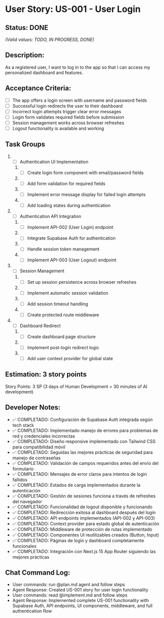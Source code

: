 # User Story: US-001 - User Login

## Status: DONE  
*(Valid values: TODO, IN PROGRESS, DONE)*

## Description:

As a registered user, I want to log in to the app so that I can access my personalized dashboard and features.

## Acceptance Criteria:

- [ ] The app offers a login screen with username and password fields
- [ ] Successful login redirects the user to their dashboard
- [ ] Incorrect login attempts trigger clear error messages
- [ ] Login form validates required fields before submission
- [ ] Session management works across browser refreshes
- [ ] Logout functionality is available and working

## Task Groups

1. - [ ] Authentication UI Implementation
   1. - [ ] Create login form component with email/password fields
   2. - [ ] Add form validation for required fields
   3. - [ ] Implement error message display for failed login attempts
   4. - [ ] Add loading states during authentication

2. - [ ] Authentication API Integration
   1. - [ ] Implement API-002 (User Login) endpoint
   2. - [ ] Integrate Supabase Auth for authentication
   3. - [ ] Handle session token management
   4. - [ ] Implement API-003 (User Logout) endpoint

3. - [ ] Session Management
   1. - [ ] Set up session persistence across browser refreshes
   2. - [ ] Implement automatic session validation
   3. - [ ] Add session timeout handling
   4. - [ ] Create protected route middleware

4. - [ ] Dashboard Redirect
   1. - [ ] Create dashboard page structure
   2. - [ ] Implement post-login redirect logic
   3. - [ ] Add user context provider for global state

## Estimation: 3 story points

Story Points: 3 SP (3 days of Human Development = 30 minutes of AI development)

## Developer Notes:

- ✅ COMPLETADO: Configuración de Supabase Auth integrada según tech stack
- ✅ COMPLETADO: Implementado manejo de errores para problemas de red y credenciales incorrectas
- ✅ COMPLETADO: Diseño responsive implementado con Tailwind CSS para compatibilidad móvil
- ✅ COMPLETADO: Seguidas las mejores prácticas de seguridad para manejo de contraseñas
- ✅ COMPLETADO: Validación de campos requeridos antes del envío del formulario
- ✅ COMPLETADO: Mensajes de error claros para intentos de login fallidos
- ✅ COMPLETADO: Estados de carga implementados durante la autenticación
- ✅ COMPLETADO: Gestión de sesiones funciona a través de refreshes del navegador
- ✅ COMPLETADO: Funcionalidad de logout disponible y funcionando
- ✅ COMPLETADO: Redirección exitosa al dashboard después del login
- ✅ COMPLETADO: API endpoints implementados (API-002 y API-003)
- ✅ COMPLETADO: Context provider para estado global de autenticación
- ✅ COMPLETADO: Middleware de protección de rutas implementado
- ✅ COMPLETADO: Componentes UI reutilizables creados (Button, Input)
- ✅ COMPLETADO: Páginas de login y dashboard completamente funcionales
- ✅ COMPLETADO: Integración con Next.js 15 App Router siguiendo las mejores prácticas

## Chat Command Log:

- User commands: run @plan.md agent and follow steps
- Agent Response: Created US-001 story for user login functionality
- User commands: read @implement.md and follow steps
- Agent Response: Implemented complete US-001 functionality with Supabase Auth, API endpoints, UI components, middleware, and full authentication flow 